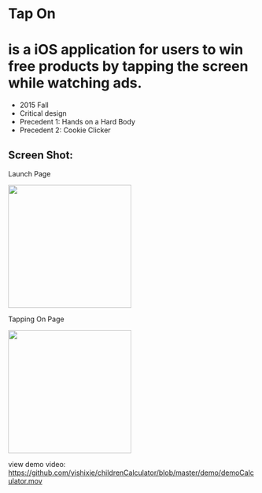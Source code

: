 # Tap On

# is a iOS application for users to win free products by tapping the screen while watching ads.
+ 2015 Fall
+ Critical design
+ Precedent 1: Hands on a Hard Body
+ Precedent 2: Cookie Clicker

## Screen Shot:
Launch Page

<img src="http://xie.is/wp-content/uploads/2015/12/IMG_7673.png" width="250px"/>

Tapping On Page

<img src="http://xie.is/wp-content/uploads/2015/12/launch.png" width="250px"/>


view demo video:
https://github.com/yishixie/childrenCalculator/blob/master/demo/demoCalculator.mov
